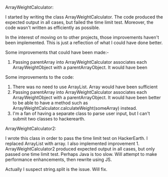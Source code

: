 

ArrayWeightCalculator:

I started by writing the class ArrayWeightCalculator. The code produced the expected output in all cases, but failed the time limit test. 
Moreover, the code wasn't written as efficiently as possible.

In the interest of moving on to other projects, those improvements haven't been implemented. This is just a reflection of what I could have done better. 

Some improvements that could have been made:-

1. Passing parentArray into ArrayWeightCalculator associates each ArrayWeightObject with a parentArrayObject. It would have been

Some improvements to the code:

1. There was no need to use ArrayList. Array would have been sufficient
2. Passing parentArray into ArrayWeightCalculator associates each ArrayWeightObject with a parentArrayObject. It would have been
   better to be able to have a method such as ArrayWeightCalculator.calculateWeight(someArray) instead. 
2. I'm a fan of having a separate class to parse user input, but I can't submit two classes to hackerearth.


ArrayWeightCalculator2:

I wrote this class in order to pass the time limit test on HackerEarth. I replaced ArrayList with array. I also implemented
improvement 1. ArrayWeightCalculator2 produced expected output in all cases, but only passed one time limit test. Perhaps Java
is too slow. Will attempt to make performance enhancements, then rewrite using JS. 

Actually I suspect string.split is the issue. Will fix. 

